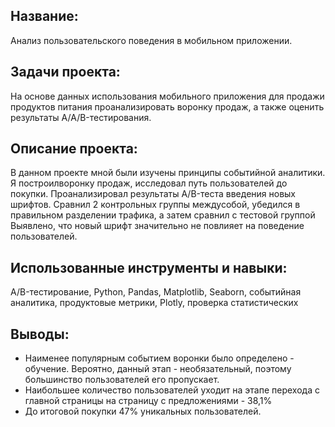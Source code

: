 ## Название: 
Анализ пользовательского поведения в мобильном приложении.

## Задачи проекта:
На основе данных использования мобильного приложения для продажи продуктов питания проанализировать воронку продаж, а также оценить результаты A/A/B-тестирования.

## Описание проекта: 
В данном проекте мной были изучены принципы событийной аналитики. Я построилворонку продаж, исследовал путь пользователей до покупки. Проанализировал
результаты A/B-теста введения новых шрифтов. Сравнил 2 контрольных группы междусобой, убедился в правильном разделении трафика, а затем сравнил с тестовой группой
Выявлено, что новый шрифт значительно не повлияет на поведение пользователей.

## Использованные инструменты и навыки: 
A/B-тестирование, Python, Pandas, Matplotlib, Seaborn, событийная аналитика, продуктовые метрики, Plotly, проверка статистических 

## Выводы: 
- Наименее популярным событием воронки было определено - обучение. Вероятно, данный этап - необязательный, поэтому большинство пользователей его пропускает.
- Наибольшее количество пользователей уходит на этапе перехода с главной страницы на страницу с предложениями - 38,1%
- До итоговой покупки 47% уникальных пользователей.
